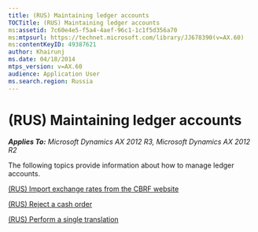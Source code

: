 ```yaml
---
title: (RUS) Maintaining ledger accounts
TOCTitle: (RUS) Maintaining ledger accounts
ms:assetid: 7c60e4e5-f5a4-4aef-96c1-1c1f5d356a70
ms:mtpsurl: https://technet.microsoft.com/library/JJ678390(v=AX.60)
ms:contentKeyID: 49387621
author: Khairunj
ms.date: 04/18/2014
mtps_version: v=AX.60
audience: Application User
ms.search.region: Russia
---
```


# (RUS) Maintaining ledger accounts 


_**Applies To:** Microsoft Dynamics AX 2012 R3, Microsoft Dynamics AX 2012 R2_

The following topics provide information about how to manage ledger accounts.

[(RUS) Import exchange rates from the CBRF website](rus-import-exchange-rates-from-the-cbrf-website.md)

[(RUS) Reject a cash order](rus-reject-a-cash-order.md)

[(RUS) Perform a single translation](rus-perform-a-single-translation.md)

  


